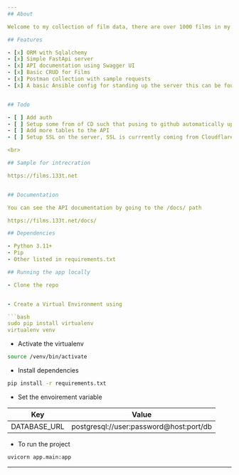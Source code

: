 ```yaml
---
## About

Welcome to my collection of film data, there are over 1000 films in my database with loads of metadata attached to each film.

## Features

- [x] ORM with Sqlalchemy
- [x] Simple FastApi server
- [x] API documentation using Swagger UI
- [x] Basic CRUD for Films
- [x] Postman collection with sample requests
- [x] A basic Ansible config for standing up the server this can be found under /ansible/ansible.yaml


## Todo

- [ ] Add auth
- [ ] Setup some from of CD such that pusing to github automatically updates the app
- [ ] Add more tables to the API 
- [ ] Setup SSL on the server, SSL is currrently coming from Cloudflare

<br>

## Sample for intrecration

https://films.133t.net


## Documentation 

You can see the API documentation by going to the /docs/ path

https://films.133t.net/docs/

## Dependencies

- Python 3.11+
- Pip
- Other listed in requirements.txt

## Running the app locally

- Clone the repo


- Create a Virtual Environment using

```bash
sudo pip install virtualenv
virtualenv venv
```

- Activate the virtualenv

```bash
source /venv/bin/activate
```

- Install dependencies

```bash
pip install -r requirements.txt
```

- Set the envoirement variable

| Key     | Value |
| ----------- | ----------- |
| DATABASE_URL   | postgresql://user:password@host:port/db|

- To run the project

```bash
uvicorn app.main:app
```
---
```

